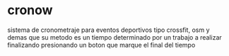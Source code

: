 # cronow
sistema de cronometraje para eventos deportivos tipo crossfit, osm y demas que su metodo es un tiempo determinado por un trabajo a realizar finalizando presionando un boton que marque el final del tiempo
